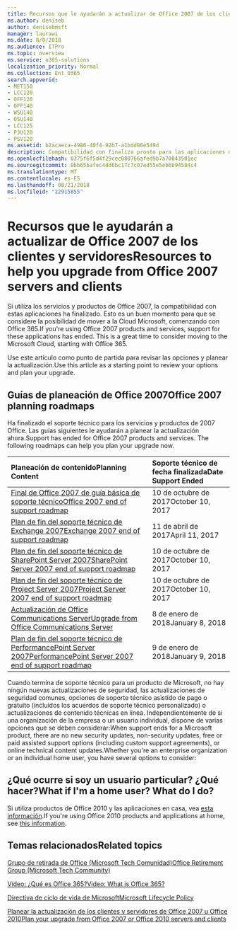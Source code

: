 ```yaml
---
title: Recursos que le ayudarán a actualizar de Office 2007 de los clientes y servidores
ms.author: deniseb
author: denisebmsft
manager: laurawi
ms.date: 8/8/2018
ms.audience: ITPro
ms.topic: overview
ms.service: o365-solutions
localization_priority: Normal
ms.collection: Ent_O365
search.appverid:
- MET150
- LCC120
- OFF120
- OFF140
- WSU140
- OSU140
- LCC125
- PJU120
- PSV120
ms.assetid: b2acaeca-4986-40f4-92b7-a1bdd06e549d
description: Compatibilidad con finaliza pronto para las aplicaciones de cliente y servidores de Office 2007 y acuerdos de soporte personalizadas no están disponibles. Use este artículo para empezar a planear la actualización ahora.
ms.openlocfilehash: 0375f6f5d4f29cec080766afed9b7a70043501ec
ms.sourcegitcommit: 9bb65bafec4dd6bc17c7c07ed55e5eb6b94584c4
ms.translationtype: MT
ms.contentlocale: es-ES
ms.lasthandoff: 08/21/2018
ms.locfileid: "22915855"
---
```

# <a name="resources-to-help-you-upgrade-from-office-2007-servers-and-clients"></a><span data-ttu-id="622da-104">Recursos que le ayudarán a actualizar de Office 2007 de los clientes y servidores</span><span class="sxs-lookup"><span data-stu-id="622da-104">Resources to help you upgrade from Office 2007 servers and clients</span></span>

<span data-ttu-id="622da-p102">Si utiliza los servicios y productos de Office 2007, la compatibilidad con estas aplicaciones ha finalizado. Esto es un buen momento para que se considere la posibilidad de mover a la Cloud Microsoft, comenzando con Office 365.</span><span class="sxs-lookup"><span data-stu-id="622da-p102">If you're using Office 2007 products and services, support for these applications has ended. This is a great time to consider moving to the Microsoft Cloud, starting with Office 365.</span></span>
  
<span data-ttu-id="622da-107">Use este artículo como punto de partida para revisar las opciones y planear la actualización.</span><span class="sxs-lookup"><span data-stu-id="622da-107">Use this article as a starting point to review your options and plan your upgrade.</span></span>
      
## <a name="office-2007-planning-roadmaps"></a><span data-ttu-id="622da-108">Guías de planeación de Office 2007</span><span class="sxs-lookup"><span data-stu-id="622da-108">Office 2007 planning roadmaps</span></span>
  
<span data-ttu-id="622da-p103">Ha finalizado el soporte técnico para los servicios y productos de 2007 Office. Las guías siguientes le ayudarán a planear la actualización ahora.</span><span class="sxs-lookup"><span data-stu-id="622da-p103">Support has ended for Office 2007 products and services. The following roadmaps can help you plan your upgrade now.</span></span>

|<span data-ttu-id="622da-111">**Planeación de contenido**</span><span class="sxs-lookup"><span data-stu-id="622da-111">**Planning Content**</span></span>|<span data-ttu-id="622da-112">**Soporte técnico de fecha finalizada**</span><span class="sxs-lookup"><span data-stu-id="622da-112">**Date Support Ended**</span></span>|
|:-----|:-----|
|[<span data-ttu-id="622da-113">Final de Office 2007 de guía básica de soporte técnico</span><span class="sxs-lookup"><span data-stu-id="622da-113">Office 2007 end of support roadmap</span></span>](https://docs.microsoft.com/DeployOffice/office-2007-end-support-roadmap) <br/> |<span data-ttu-id="622da-114">10 de octubre de 2017</span><span class="sxs-lookup"><span data-stu-id="622da-114">October 10, 2017</span></span>  <br/> |
|[<span data-ttu-id="622da-115">Plan de fin del soporte técnico de Exchange 2007</span><span class="sxs-lookup"><span data-stu-id="622da-115">Exchange 2007 end of support roadmap</span></span>](exchange-2007-end-of-support.md) <br/> |<span data-ttu-id="622da-116">11 de abril de 2017</span><span class="sxs-lookup"><span data-stu-id="622da-116">April 11, 2017</span></span>  <br/> |
|[<span data-ttu-id="622da-117">Plan de fin del soporte técnico de SharePoint Server 2007</span><span class="sxs-lookup"><span data-stu-id="622da-117">SharePoint Server 2007 end of support roadmap</span></span>](sharepoint-2007-end-of-support.md) <br/> |<span data-ttu-id="622da-118">10 de octubre de 2017</span><span class="sxs-lookup"><span data-stu-id="622da-118">October 10, 2017</span></span>  <br/> |
|[<span data-ttu-id="622da-119">Plan de fin del soporte técnico de Project Server 2007</span><span class="sxs-lookup"><span data-stu-id="622da-119">Project Server 2007 end of support roadmap</span></span>](project-server-2007-end-of-support.md) <br/> |<span data-ttu-id="622da-120">10 de octubre de 2017</span><span class="sxs-lookup"><span data-stu-id="622da-120">October 10, 2017</span></span>  <br/> |
|[<span data-ttu-id="622da-121">Actualización de Office Communications Server</span><span class="sxs-lookup"><span data-stu-id="622da-121">Upgrade from Office Communications Server</span></span>](/Skype/SfbServer/plan-your-deployment/upgrade.md) <br/> |<span data-ttu-id="622da-122">8 de enero de 2018</span><span class="sxs-lookup"><span data-stu-id="622da-122">January 8, 2018</span></span>  <br/> |
|[<span data-ttu-id="622da-123">Plan de fin del soporte técnico de PerformancePoint Server 2007</span><span class="sxs-lookup"><span data-stu-id="622da-123">PerformancePoint Server 2007 end of support roadmap</span></span>](pps-2007-end-of-support.md) <br/> |<span data-ttu-id="622da-124">9 de enero de 2018</span><span class="sxs-lookup"><span data-stu-id="622da-124">January 9, 2018</span></span>  <br/> |
   
<span data-ttu-id="622da-125">Cuando termina de soporte técnico para un producto de Microsoft, no hay ningún nuevas actualizaciones de seguridad, las actualizaciones de seguridad comunes, opciones de soporte técnico asistido de pago o gratuito (incluidos los acuerdos de soporte técnico personalizado) o actualizaciones de contenido técnicas en línea. Independientemente de si una organización de la empresa o un usuario individual, dispone de varias opciones que se deben considerar:</span><span class="sxs-lookup"><span data-stu-id="622da-125">When support ends for a Microsoft product, there are no new security updates, non-security updates, free or paid assisted support options (including custom support agreements), or online technical content updates.Whether you're an enterprise organization or an individual home user, you have several options to consider:</span></span>

## <a name="what-if-im-a-home-user-what-do-i-do"></a><span data-ttu-id="622da-p104">¿Qué ocurre si soy un usuario particular? ¿Qué hacer?</span><span class="sxs-lookup"><span data-stu-id="622da-p104">What if I'm a home user? What do I do?</span></span>

<span data-ttu-id="622da-128">Si utiliza productos de Office 2010 y las aplicaciones en casa, vea [esta información](plan-upgrade-previous-versions-office.md#im-a-home-user-what-do-i-do).</span><span class="sxs-lookup"><span data-stu-id="622da-128">If you're using Office 2010 products and applications at home, see [this information](plan-upgrade-previous-versions-office.md#im-a-home-user-what-do-i-do).</span></span>
     
## <a name="related-topics"></a><span data-ttu-id="622da-129">Temas relacionados</span><span class="sxs-lookup"><span data-stu-id="622da-129">Related topics</span></span>

[<span data-ttu-id="622da-130">Grupo de retirada de Office (Microsoft Tech Comunidad)</span><span class="sxs-lookup"><span data-stu-id="622da-130">Office Retirement Group (Microsoft Tech Community)</span></span>](https://go.microsoft.com/fwlink/?linkid=842065)
  
[<span data-ttu-id="622da-131">Vídeo: ¿Qué es Office 365?</span><span class="sxs-lookup"><span data-stu-id="622da-131">Video: What is Office 365?</span></span>](https://support.office.com/article/847caf12-2589-452c-8aca-1c009797678b.aspx)
  
[<span data-ttu-id="622da-132">Directiva de ciclo de vida de Microsoft</span><span class="sxs-lookup"><span data-stu-id="622da-132">Microsoft Lifecycle Policy</span></span>](https://go.microsoft.com/fwlink/?linkid=865200)

[<span data-ttu-id="622da-133">Planear la actualización de los clientes y servidores de Office 2007 u Office 2010</span><span class="sxs-lookup"><span data-stu-id="622da-133">Plan your upgrade from Office 2007 or Office 2010 servers and clients</span></span>](plan-upgrade-previous-versions-office.md)
  

